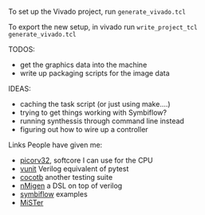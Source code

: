 To set up the Vivado project, run `generate_vivado.tcl`

To export the new setup, in vivado run `write_project_tcl generate_vivado.tcl`

TODOS:
 - get the graphics data into the machine
 - write up packaging scripts for the image data

IDEAS:
 - caching the task script (or just using make....)
 - trying to get things working with Symbiflow? 
 - running synthessis through command line instead
 - figuring out how to wire up a controller 


Links People have given me:
 - [picorv32](https://github.com/cliffordwolf/picorv32), softcore I can use for the CPU
 - [vunit](https://vunit.github.io/) Verilog equivalent of pytest
 - [cocotb](https://github.com/cocotb/cocotb) another testing suite
 - [nMigen](https://github.com/m-labs/nmigen) a DSL on top of verilog
 - [symbiflow](https://github.com/antmicro/symbiflow-examples) examples
 - [MiSTer](https://github.com/MiSTer-devel/Main_MiSTer/wiki)  